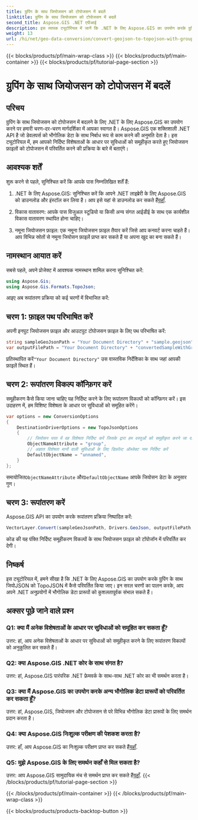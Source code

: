```yaml
---
title: ग्रुपिंग के साथ जियोजसन को टोपोजसन में बदलें
linktitle: ग्रुपिंग के साथ जियोजसन को टोपोजसन में बदलें
second_title: Aspose.GIS .NET एपीआई
description: इस व्यापक ट्यूटोरियल में जानें कि .NET के लिए Aspose.GIS का उपयोग करके ग्रुपिंग के साथ जियोJSON को TopoJSON में कैसे परिवर्तित किया जाए।
weight: 13
url: /hi/net/geo-data-conversion/convert-geojson-to-topojson-with-grouping/
---
```


{{< blocks/products/pf/main-wrap-class >}}
{{< blocks/products/pf/main-container >}}
{{< blocks/products/pf/tutorial-page-section >}}

# ग्रुपिंग के साथ जियोजसन को टोपोजसन में बदलें

## परिचय

ग्रुपिंग के साथ जियोजसन को टोपोजसन में बदलने के लिए .NET के लिए Aspose.GIS का उपयोग करने पर हमारी चरण-दर-चरण मार्गदर्शिका में आपका स्वागत है। Aspose.GIS एक शक्तिशाली .NET API है जो डेवलपर्स को भौगोलिक डेटा के साथ निर्बाध रूप से काम करने की अनुमति देता है। इस ट्यूटोरियल में, हम आपको निर्दिष्ट विशेषताओं के आधार पर सुविधाओं को समूहीकृत करते हुए जियोजसन फ़ाइलों को टोपोजसन में परिवर्तित करने की प्रक्रिया के बारे में बताएंगे।

## आवश्यक शर्तें

शुरू करने से पहले, सुनिश्चित करें कि आपके पास निम्नलिखित शर्तें हैं:

1.  .NET के लिए Aspose.GIS: सुनिश्चित करें कि आपने .NET लाइब्रेरी के लिए Aspose.GIS को डाउनलोड और इंस्टॉल कर लिया है। आप इसे यहां से डाउनलोड कर सकते हैं[यहाँ](https://releases.aspose.com/gis/net/).

2. विकास वातावरण: आपके पास विजुअल स्टूडियो या किसी अन्य संगत आईडीई के साथ एक कार्यशील विकास वातावरण स्थापित होना चाहिए।

3. नमूना जियोजसन फ़ाइल: एक नमूना जियोजसन फ़ाइल तैयार करें जिसे आप कनवर्ट करना चाहते हैं। आप विभिन्न स्रोतों से नमूना जियोसन फ़ाइलें प्राप्त कर सकते हैं या अपना खुद का बना सकते हैं।

## नामस्थान आयात करें

सबसे पहले, अपने प्रोजेक्ट में आवश्यक नामस्थान शामिल करना सुनिश्चित करें:

```csharp
using Aspose.Gis;
using Aspose.Gis.Formats.TopoJson;
```


आइए अब रूपांतरण प्रक्रिया को कई चरणों में विभाजित करें:

## चरण 1: फ़ाइल पथ परिभाषित करें

अपनी इनपुट जियोजसन फ़ाइल और आउटपुट टोपोजसन फ़ाइल के लिए पथ परिभाषित करें:

```csharp
string sampleGeoJsonPath = "Your Document Directory" + "sample.geojson";
var outputFilePath = "Your Document Directory" + "convertedSampleWithGrouping_out.topojson";
```

 प्रतिस्थापित करें`"Your Document Directory"` उस वास्तविक निर्देशिका के साथ जहां आपकी फ़ाइलें स्थित हैं।

## चरण 2: रूपांतरण विकल्प कॉन्फ़िगर करें

समूहीकरण कैसे किया जाना चाहिए यह निर्दिष्ट करने के लिए रूपांतरण विकल्पों को कॉन्फ़िगर करें। इस उदाहरण में, हम विशिष्ट विशेषता के आधार पर सुविधाओं को समूहित करेंगे।

```csharp
var options = new ConversionOptions
{
    DestinationDriverOptions = new TopoJsonOptions
    {
        // जियोसन परत में वह विशेषता निर्दिष्ट करें जिसके द्वारा हम वस्तुओं को समूहीकृत करने जा रहे हैं
        ObjectNameAttribute = "group",
        // अज्ञात विशेषता मानों वाली सुविधाओं के लिए डिफ़ॉल्ट ऑब्जेक्ट नाम निर्दिष्ट करें
        DefaultObjectName = "unnamed",
    }
};
```

 समायोजित`ObjectNameAttribute` और`DefaultObjectName` आपके जियोसन डेटा के अनुसार गुण।

## चरण 3: रूपांतरण करें

Aspose.GIS API का उपयोग करके रूपांतरण प्रक्रिया निष्पादित करें:

```csharp
VectorLayer.Convert(sampleGeoJsonPath, Drivers.GeoJson, outputFilePath, Drivers.TopoJson, options);
```

कोड की यह पंक्ति निर्दिष्ट समूहीकरण विकल्पों के साथ जियोजसन फ़ाइल को टॉपोजॉन में परिवर्तित कर देगी।

## निष्कर्ष

इस ट्यूटोरियल में, हमने सीखा है कि .NET के लिए Aspose.GIS का उपयोग करके ग्रुपिंग के साथ जियोJSON को TopoJSON में कैसे परिवर्तित किया जाए। इन सरल चरणों का पालन करके, आप अपने .NET अनुप्रयोगों में भौगोलिक डेटा प्रारूपों को कुशलतापूर्वक संभाल सकते हैं।

## अक्सर पूछे जाने वाले प्रश्न

### Q1: क्या मैं अनेक विशेषताओं के आधार पर सुविधाओं को समूहित कर सकता हूँ?
उत्तर: हां, आप अनेक विशेषताओं के आधार पर सुविधाओं को समूहीकृत करने के लिए रूपांतरण विकल्पों को अनुकूलित कर सकते हैं।

### Q2: क्या Aspose.GIS .NET कोर के साथ संगत है?
उत्तर: हां, Aspose.GIS पारंपरिक .NET फ्रेमवर्क के साथ-साथ .NET कोर का भी समर्थन करता है।

### Q3: क्या मैं Aspose.GIS का उपयोग करके अन्य भौगोलिक डेटा प्रारूपों को परिवर्तित कर सकता हूँ?
उत्तर: हां, Aspose.GIS, जियोजसन और टोपोजसन से परे विभिन्न भौगोलिक डेटा प्रारूपों के लिए समर्थन प्रदान करता है।

### Q4: क्या Aspose.GIS निःशुल्क परीक्षण की पेशकश करता है?
 उत्तर: हाँ, आप Aspose.GIS का निःशुल्क परीक्षण प्राप्त कर सकते हैं[यहाँ](https://releases.aspose.com/).

### Q5: मुझे Aspose.GIS के लिए समर्थन कहाँ से मिल सकता है?
 उत्तर: आप Aspose.GIS सामुदायिक मंच से समर्थन प्राप्त कर सकते हैं[यहाँ](https://forum.aspose.com/c/gis/33).
{{< /blocks/products/pf/tutorial-page-section >}}

{{< /blocks/products/pf/main-container >}}
{{< /blocks/products/pf/main-wrap-class >}}

{{< blocks/products/products-backtop-button >}}
